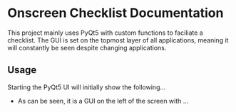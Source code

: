 # Onscreen Checklist Documentation
This project mainly uses PyQt5 with custom functions to faciliate a checklist. The GUI is set on the topmost layer of all applications, meaning it will constantly be seen despite changing applications.

## Usage
Starting the PyQt5 UI will initially show the following...

- As can be seen, it is a GUI on the left of the screen with ...
